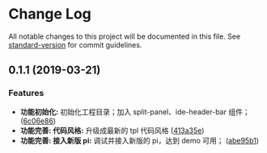 # Change Log

All notable changes to this project will be documented in this file. See [standard-version](https://github.com/conventional-changelog/standard-version) for commit guidelines.

<a name="0.1.1"></a>
## 0.1.1 (2019-03-21)


### Features

* **功能初始化:** 初始化工程目录；加入 split-panel、ide-header-bar 组件； ([6c06e86](https://github.com/alibaba-paimai-frontend/page-creator-ide/commit/6c06e86))
* **功能完善: 代码风格:** 升级成最新的 tpl 代码风格 ([413a35e](https://github.com/alibaba-paimai-frontend/page-creator-ide/commit/413a35e))
* **功能完善: 接入新版 pi:** 调试并接入新版的 pi，达到 demo 可用； ([abe95b1](https://github.com/alibaba-paimai-frontend/page-creator-ide/commit/abe95b1))
